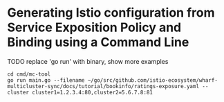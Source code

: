 
# Generating Istio configuration from Service Exposition Policy and Binding using a Command Line

TODO replace 'go run' with binary, show more examples

```
cd cmd/mc-tool
go run main.go --filename ~/go/src/github.com/istio-ecosystem/wharf-multicluster-sync/docs/tutorial/bookinfo/ratings-exposure.yaml --cluster cluster1=1.2.3.4:80,cluster2=5.6.7.8:81
```